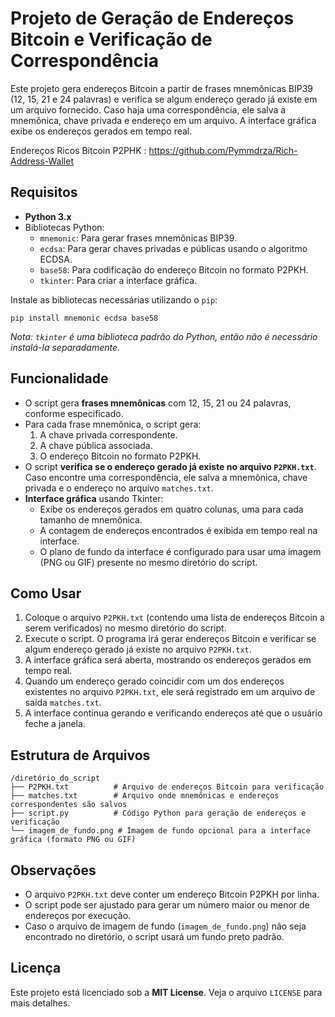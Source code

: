 
# Projeto de Geração de Endereços Bitcoin e Verificação de Correspondência

Este projeto gera endereços Bitcoin a partir de frases mnemônicas BIP39 (12, 15, 21 e 24 palavras) e verifica se algum endereço gerado já existe em um arquivo fornecido. Caso haja uma correspondência, ele salva a mnemônica, chave privada e endereço em um arquivo. A interface gráfica exibe os endereços gerados em tempo real.

Endereços Ricos Bitcoin P2PHK : https://github.com/Pymmdrza/Rich-Address-Wallet

## Requisitos

- **Python 3.x**
- Bibliotecas Python:
  - `mnemonic`: Para gerar frases mnemônicas BIP39.
  - `ecdsa`: Para gerar chaves privadas e públicas usando o algoritmo ECDSA.
  - `base58`: Para codificação do endereço Bitcoin no formato P2PKH.
  - `tkinter`: Para criar a interface gráfica.
  
Instale as bibliotecas necessárias utilizando o `pip`:

```
pip install mnemonic ecdsa base58
```

*Nota: `tkinter` é uma biblioteca padrão do Python, então não é necessário instalá-la separadamente.*

## Funcionalidade

- O script gera **frases mnemônicas** com 12, 15, 21 ou 24 palavras, conforme especificado.
- Para cada frase mnemônica, o script gera:
  1. A chave privada correspondente.
  2. A chave pública associada.
  3. O endereço Bitcoin no formato P2PKH.
- O script **verifica se o endereço gerado já existe no arquivo `P2PKH.txt`**. Caso encontre uma correspondência, ele salva a mnemônica, chave privada e o endereço no arquivo `matches.txt`.
- **Interface gráfica** usando Tkinter:
  - Exibe os endereços gerados em quatro colunas, uma para cada tamanho de mnemônica.
  - A contagem de endereços encontrados é exibida em tempo real na interface.
  - O plano de fundo da interface é configurado para usar uma imagem (PNG ou GIF) presente no mesmo diretório do script.

## Como Usar

1. Coloque o arquivo `P2PKH.txt` (contendo uma lista de endereços Bitcoin a serem verificados) no mesmo diretório do script.
2. Execute o script. O programa irá gerar endereços Bitcoin e verificar se algum endereço gerado já existe no arquivo `P2PKH.txt`.
3. A interface gráfica será aberta, mostrando os endereços gerados em tempo real.
4. Quando um endereço gerado coincidir com um dos endereços existentes no arquivo `P2PKH.txt`, ele será registrado em um arquivo de saída `matches.txt`.
5. A interface continua gerando e verificando endereços até que o usuário feche a janela.

## Estrutura de Arquivos

```
/diretório_do_script
├── P2PKH.txt          # Arquivo de endereços Bitcoin para verificação
├── matches.txt        # Arquivo onde mnemônicas e endereços correspondentes são salvos
├── script.py          # Código Python para geração de endereços e verificação
└── imagem_de_fundo.png # Imagem de fundo opcional para a interface gráfica (formato PNG ou GIF)
```

## Observações

- O arquivo `P2PKH.txt` deve conter um endereço Bitcoin P2PKH por linha.
- O script pode ser ajustado para gerar um número maior ou menor de endereços por execução.
- Caso o arquivo de imagem de fundo (`imagem_de_fundo.png`) não seja encontrado no diretório, o script usará um fundo preto padrão.

## Licença

Este projeto está licenciado sob a **MIT License**. Veja o arquivo `LICENSE` para mais detalhes.
